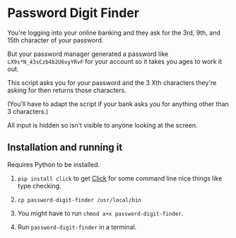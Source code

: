 # Password Digit Finder

You're logging into your online banking and they ask for the 3rd, 9th, and 15th character of your password.

But your password manager generated a password like `LX9s*N_43sCzb4b2U6vyYRvF` for your account so it takes you ages to work it out.

This script asks you for your password and the 3 Xth characters they're asking for then returns those characters.

(You'll have to adapt the script if your bank asks you for anything other than 3 characters.)

All input is hidden so isn't visible to anyone looking at the screen.

## Installation and running it

Requires Python to be installed.

1. `pip install click` to get [Click](https://click.palletsprojects.com) for some command line nice things like type checking.

2. `cp password-digit-finder /usr/local/bin`

3. You might have to run `chmod a+x password-digit-finder`.

4. Run `password-digit-finder` in a terminal.